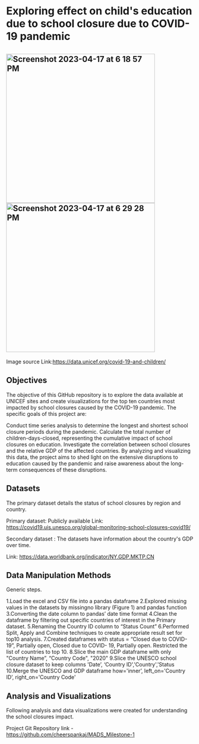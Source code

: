 # Exploring effect on child's education due to school closure due to COVID-19 pandemic
## <img width="400" height="400" alt="Screenshot 2023-04-17 at 6 18 57 PM" src="https://user-images.githubusercontent.com/108576861/232935357-dc2101b3-0aac-420d-8aa6-16e0da3f3ed9.png">  <img width="400" height="400" alt="Screenshot 2023-04-17 at 6 29 28 PM" src="https://data.unicef.org/covid-19-and-children/wp-content/uploads/sites/3/2021/09/UN0500343-e1631289570701.jpg">

Image source Link:https://data.unicef.org/covid-19-and-children/


## Objectives

The objective of this GitHub repository is to explore the data available at UNICEF sites and create visualizations for the top ten countries most impacted by school closures caused by the COVID-19 pandemic. The specific goals of this project are:

Conduct time series analysis to determine the longest and shortest school closure periods during the pandemic.
Calculate the total number of children-days-closed, representing the cumulative impact of school closures on education.
Investigate the correlation between school closures and the relative GDP of the affected countries.
By analyzing and visualizing this data, the project aims to shed light on the extensive disruptions to education caused by the pandemic and raise awareness about the long-term consequences of these disruptions.

## Datasets

The primary dataset details the status of school closures by region and country.

Primary dataset: Publicly available
Link: https://covid19.uis.unesco.org/global-monitoring-school-closures-covid19/

Secondary dataset : The datasets have information about the country's GDP over time.

Link: https://data.worldbank.org/indicator/NY.GDP.MKTP.CN

## Data Manipulation Methods


Generic steps.

1.Load the excel and CSV file into a pandas dataframe
2.Explored missing values in the datasets by missingno library (Figure 1) and pandas function
3.Converting the date column to pandas’ date time format
4.Clean the dataframe by filtering out specific countries of interest in the Primary dataset.
5.Renaming the Country ID column to “Status Count”
6.Performed Split, Apply and Combine techniques to create appropriate result set for top10 analysis.
7.Created dataframes with status = “Closed due to COVID-19”, Partially open, Closed due to COVID- 19, Partially open. Restricted the list of countries to top 10.
8.Slice the main GDP dataframe with only "Country Name”, “Country Code", "2020"
9.Slice the UNESCO school closure dataset to keep columns 'Date’, ‘Country ID','Country','Status
10.Merge the UNESCO and GDP dataframe how='inner’, left_on='Country ID’, right_on='Country Code'


## Analysis and Visualizations

Following analysis and data visualizations were created for understanding the school closures impact.


Project Git Repository link - https://github.com/cheerspankaj/MADS_Milestone-1
